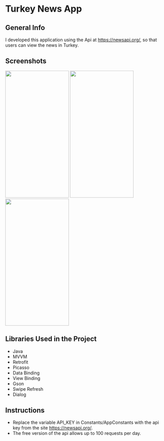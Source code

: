 # Turkey News App

## General Info
I developed this application using the Api at https://newsapi.org/, so that users can view the news in Turkey.

## Screenshots
<p float="left">
<img src="https://user-images.githubusercontent.com/30535316/196255834-162f1b78-3d6c-40a3-8db6-539aecbbb625.png" width="200" height="400">
<img src="https://user-images.githubusercontent.com/30535316/196255847-c0f11456-7ddd-4369-bee8-455d1c4e3103.png" width="200" height="400">
<img src="https://user-images.githubusercontent.com/30535316/196255872-ef111dfd-d45d-492f-b86a-3bf8525f055f.png" width="200" height="400">
</p>

## Libraries Used in the Project
* Java
* MVVM
* Retrofit
* Picasso
* Data Binding
* View Binding
* Gson
* Swipe Refresh
* Dialog

## Instructions
 
* Replace the variable API_KEY in Constants/AppConstants with the api key from the site https://newsapi.org/.
* The free version of the api allows up to 100 requests per day.
